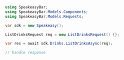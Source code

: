 <!-- Start SDK Example Usage [usage] -->
```csharp
using SpeakeasyBar;
using SpeakeasyBar.Models.Components;
using SpeakeasyBar.Models.Requests;

var sdk = new Speakeasy();

ListDrinksRequest req = new ListDrinksRequest() {};

var res = await sdk.Drinks.ListDrinksAsync(req);

// handle response
```
<!-- End SDK Example Usage [usage] -->